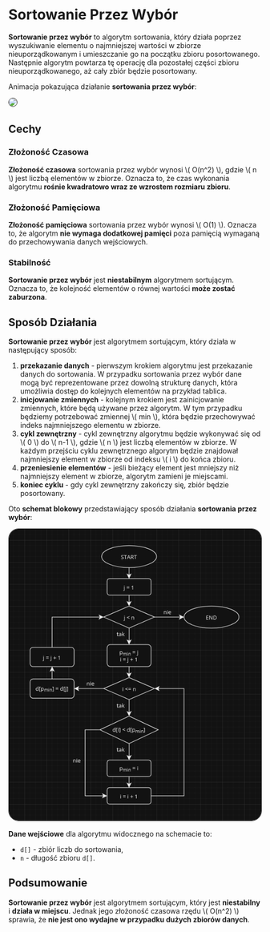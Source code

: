 # Sortowanie Przez Wybór

**Sortowanie przez wybór** to algorytm sortowania, który działa poprzez wyszukiwanie elementu o najmniejszej wartości w zbiorze nieuporządkowanym i umieszczanie go na początku zbioru posortowanego. Następnie algorytm powtarza tę operację dla pozostałej części zbioru nieuporządkowanego, aż cały zbiór będzie posortowany.

Animacja pokazująca działanie **sortowania przez wybór**:

<img style="border: 1px solid rgb(49, 49, 49); border-radius: 20px;" src="https://upload.wikimedia.org/wikipedia/commons/9/94/Selection-Sort-Animation.gif">

## Cechy

### Złożoność Czasowa
**Złożoność czasowa** sortowania przez wybór wynosi \\( O(n^2) \\), gdzie \\( n \\) jest liczbą elementów w zbiorze. Oznacza to, że czas wykonania algorytmu **rośnie kwadratowo wraz ze wzrostem rozmiaru zbioru**.

### Złożoność Pamięciowa
**Złożoność pamięciowa** sortowania przez wybór wynosi \\( O(1) \\). Oznacza to, że algorytm **nie wymaga dodatkowej pamięci** poza pamięcią wymaganą do przechowywania danych wejściowych.

### Stabilność
**Sortowanie przez wybór** jest **niestabilnym** algorytmem sortującym. Oznacza to, że kolejność elementów o równej wartości **może zostać zaburzona**.

## Sposób Działania
**Sortowanie przez wybór** jest algorytmem sortującym, który działa w następujący sposób:
1. **przekazanie danych** - pierwszym krokiem algorytmu jest przekazanie danych do sortowania. W przypadku sortowania przez wybór dane mogą być reprezentowane przez dowolną strukturę danych, która umożliwia dostęp do kolejnych elementów na przykład tablica.
2. **inicjowanie zmiennych** - kolejnym krokiem jest zainicjowanie zmiennych, które będą używane przez algorytm. W tym przypadku będziemy potrzebować zmiennej \\( min \\), która będzie przechowywać indeks najmniejszego elementu w zbiorze.
3. **cykl zewnętrzny** - cykl zewnętrzny algorytmu będzie wykonywać się od \\( 0 \\) do \\( n-1 \\), gdzie \\( n \\) jest liczbą elementów w zbiorze. W każdym przejściu cyklu zewnętrznego algorytm będzie znajdował najmniejszy element w zbiorze od indeksu \\( i \\) do końca zbioru.
4. **przeniesienie elementów** - jeśli bieżący element jest mniejszy niż najmniejszy element w zbiorze, algorytm zamieni je miejscami.
5. **koniec cyklu** - gdy cykl zewnętrzny zakończy się, zbiór będzie posortowany.

Oto **schemat blokowy** przedstawiający sposób działania **sortowania przez wybór**:

<img style="border: 1px solid rgb(49, 49, 49); border-radius: 20px;" src="imgs/3.png">

**Dane wejściowe** dla algorytmu widocznego na schemacie to:
- `d[]` - zbiór liczb do sortowania,
- `n` - długość zbioru `d[]`.

## Podsumowanie
**Sortowanie przez wybór** jest algorytmem sortującym, który jest **niestabilny** i **działa w miejscu**. Jednak jego złożoność czasowa rzędu \\( O(n^2) \\) sprawia, że **nie jest ono wydajne w przypadku dużych zbiorów danych**.
